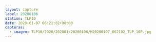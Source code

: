 ```yaml
---
layout: capture
label: 20200106
station: TLP10
date: 2020-01-07 06:21:02+00:00
capturas:
  - imagem: TLP10/2020/202001/20200106/M20200107_062102_TLP_10P.jpg
---
```

